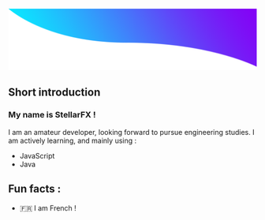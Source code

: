 ![top](./images/top1.png)

## Short introduction

### My name is StellarFX ! 

I am an amateur developer, looking forward to pursue engineering studies.
I am actively learning, and mainly using : 

- JavaScript
- Java

## Fun facts :

- :fr: I am French !
